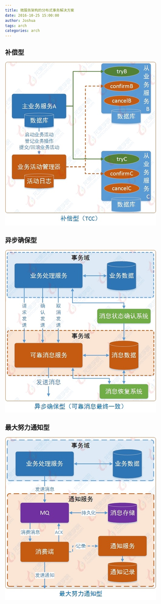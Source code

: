 ```yaml
---
title: 微服务架构的分布式事务解决方案
date: 2016-10-25 15:00:00
author: Joshua
tags: arch
categories: arch
---
```



## 补偿型

![tcc](distributed-transaction-in-soa/1_tcc.jpg)

## 异步确保型

![mq](distributed-transaction-in-soa/2_mq.jpg)

## 最大努力通知型

![notice](distributed-transaction-in-soa/3_notice.jpg)
